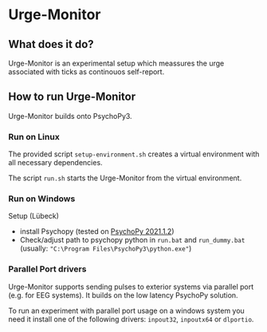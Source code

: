 # Urge-Monitor

## What does it do?

Urge-Monitor is an experimental setup which meassures the urge associated with ticks as continouos self-report.

## How to run Urge-Monitor

Urge-Monitor builds onto PsychoPy3.

### Run on Linux

The provided script ```setup-environment.sh``` creates a virtual environment with all necessary dependencies.

The script ```run.sh``` starts the Urge-Monitor from the virtual environment.

### Run on Windows

Setup (Lübeck) 
 * install Psychopy (tested on [PsychoPy 2021.1.2](https://github.com/psychopy/psychopy/releases/tag/2021.1.2))
 * Check/adjust path to psychopy python in ```run.bat``` and ```run_dummy.bat``` (usually: ```"C:\Program Files\PsychoPy3\python.exe"```)

### Parallel Port drivers

Urge-Monitor supports sending pulses to exterior systems via parallel port (e.g. for EEG systems). It builds on the low latency PsychoPy solution.

To run an experiment with parallel port usage on a windows system you need it install one of the following drivers: ```inpout32```, ```inpoutx64``` or ```dlportio```.

